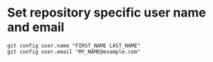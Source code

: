 # Set repository specific user name and email
```
git config user.name "FIRST_NAME LAST_NAME"
git config user.email "MY_NAME@example.com"
```
